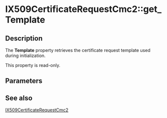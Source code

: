 # IX509CertificateRequestCmc2::get_Template

## Description

The **Template** property retrieves the certificate request template used during initialization.

This property is read-only.

## Parameters

## See also

[IX509CertificateRequestCmc2](https://learn.microsoft.com/windows/desktop/api/certenroll/nn-certenroll-ix509certificaterequestcmc2)